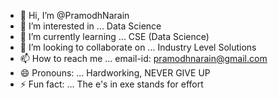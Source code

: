 - 👋 Hi, I’m @PramodhNarain
- 👀 I’m interested in ... Data Science
- 🌱 I’m currently learning ... CSE (Data Science)
- 💞️ I’m looking to collaborate on ... Industry Level Solutions 
- 📫 How to reach me ... email-id: pramodhnarain@gmail.com
- 😄 Pronouns: ... Hardworking, NEVER GIVE UP 
- ⚡ Fun fact: ... The e's in exe stands for effort

<!---
PramodhNarain/PramodhNarain is a ✨ special ✨ repository because its `README.md` (this file) appears on your GitHub profile.
You can click the Preview link to take a look at your changes.
--->
